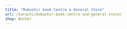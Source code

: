 ```yaml
---
title: "Mubashir book Centre & General Store"
url: /karachi/mubashir-book-centre-und-general-store/
shop: Bücher
---
```

